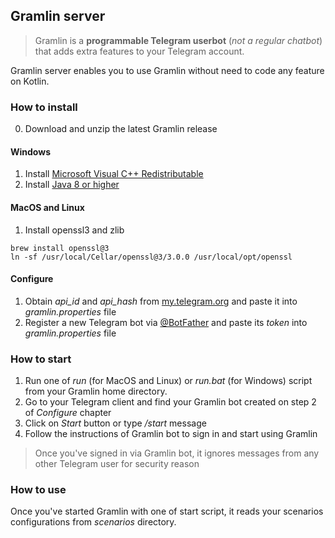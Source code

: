 ## Gramlin server

> Gramlin is a **programmable Telegram userbot** (_not a regular chatbot_) that adds extra features to your Telegram account.

Gramlin server enables you to use Gramlin without need to code any feature on Kotlin.

### How to install

0. Download and unzip the latest Gramlin release

#### Windows

1. Install [Microsoft Visual C++ Redistributable](https://aka.ms/vs/17/release/vc_redist.x64.exe)
2. Install [Java 8 or higher](https://learn.microsoft.com/en-us/java/openjdk/download)

#### MacOS and Linux

1. Install openssl3 and zlib

```
brew install openssl@3
ln -sf /usr/local/Cellar/openssl@3/3.0.0 /usr/local/opt/openssl
```

#### Configure

1. Obtain _api_id_ and _api_hash_ from [my.telegram.org](https://my.telegram.org/) and paste it into _gramlin.properties_ file
2. Register a new Telegram bot via [@BotFather](https://t.me/botfather) and paste its _token_ into _gramlin.properties_ file

### How to start

1. Run one of _run_ (for MacOS and Linux) or _run.bat_ (for Windows) script from your Gramlin home directory.
2. Go to your Telegram client and find your Gramlin bot created on step 2 of _Configure_ chapter
3. Click on _Start_ button or type _/start_ message
4. Follow the instructions of Gramlin bot to sign in and start using Gramlin

> Once you've signed in via Gramlin bot, it ignores messages from any other Telegram user for security reason

### How to use

Once you've started Gramlin with one of start script, it reads your scenarios configurations from _scenarios_ directory.

